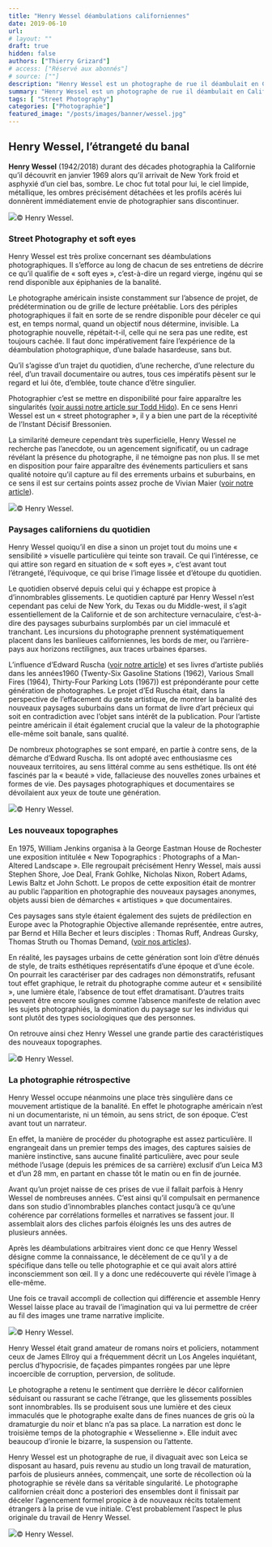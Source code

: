 ```yaml
---
title: "Henry Wessel déambulations californiennes"
date: 2019-06-10
url: 
# layout: ""
draft: true
hidden: false
authors: ["Thierry Grizard"]
# access: ["Réservé aux abonnés"]
# source: [""]
description: "Henry Wessel est un photographe de rue il déambulait en Californie avec son Leica se disposant au hasard puis revenu au studio il assemblait des histoires"
summary: "Henry Wessel est un photographe de rue il déambulait en Californie avec son Leica se disposant au hasard puis revenu au studio il assemblait des histoires"
tags: [ "Street Photography"]
categories: ["Photographie"]
featured_image: "/posts/images/banner/wessel.jpg"
---
```

## Henry Wessel, l’étrangeté du banal

**Henry Wessel** (1942/2018) durant des décades photographia la Californie qu’il découvrit en janvier 1969 alors qu’il arrivait de New York froid et asphyxié d’un ciel bas, sombre. Le choc fut total pour lui, le ciel limpide, métallique, les ombres précisément détachées et les profils acérés lui donnèrent immédiatement envie de photographier sans discontinuer.

![](/posts/images/wessel/henry-wessel_street-photography_dark-thread_mep.001-2-1.jpg)© Henry Wessel.

### Street Photography et soft eyes

Henry Wessel est très prolixe concernant ses déambulations photographiques. Il s’efforce au long de chacun de ses entretiens de décrire ce qu’il qualifie de « soft eyes », c’est-à-dire un regard vierge, ingénu qui se rend disponible aux épiphanies de la banalité.

Le photographe américain insiste constamment sur l’absence de projet, de prédétermination ou de grille de lecture préétablie. Lors des périples photographiques il fait en sorte de se rendre disponible pour déceler ce qui est, en temps normal, quand un objectif nous détermine, invisible. La photographie nouvelle, répétait-t-il, celle qui ne sera pas une redite, est toujours cachée. Il faut donc impérativement faire l’expérience de la déambulation photographique, d’une balade hasardeuse, sans but.

Qu’il s’agisse d’un trajet du quotidien, d’une recherche, d’une relecture du réel, d’un travail documentaire ou autres, tous ces impératifs pèsent sur le regard et lui ôte, d’emblée, toute chance d’être singulier.

Photographier c’est se mettre en disponibilité pour faire apparaître les singularités ([voir aussi notre article sur Todd Hido](/todd-hido-photography/)). En ce sens Henri Wessel est un « street photographer », il y a bien une part de la réceptivité de l’Instant Décisif Bressonien.

La similarité demeure cependant très superficielle, Henry Wessel ne recherche pas l’anecdote, ou un agencement significatif, ou un cadrage révélant la présence du photographe, il ne témoigne pas non plus. Il se met en disposition pour faire apparaître des événements particuliers et sans qualité notoire qu’il capture au fil des errements urbains et suburbains, en ce sens il est sur certains points assez proche de Vivian Maier ([voir notre article](/vivian-maier-street-photography/)).

![](/posts/images/wessel/henry-wessel_street-photography_dark-thread_mep.001.jpg)© Henry Wessel.

### Paysages californiens du quotidien

Henry Wessel quoiqu’il en dise a sinon un projet tout du moins une « sensibilité » visuelle particulière qui teinte son travail. Ce qui l’intéresse, ce qui attire son regard en situation de « soft eyes », c’est avant tout l’étrangeté, l’équivoque, ce qui brise l’image lissée et d’étoupe du quotidien.

Le quotidien observé depuis celui qui y échappe est propice à d’innombrables glissements. Le quotidien capturé par Henry Wessel n’est cependant pas celui de New York, du Texas ou du Middle-west, il s’agit essentiellement de la Californie et de son architecture vernaculaire, c’est-à-dire des paysages suburbains surplombés par un ciel immaculé et tranchant. Les incursions du photographe prennent systématiquement placent dans les banlieues californiennes, les bords de mer, ou l’arrière-pays aux horizons rectilignes, aux traces urbaines éparses.

L’influence d’Edward Ruscha ([voir notre article](/edward-ruscha-gagosian/)) et ses livres d’artiste publiés dans les années1960 (Twenty-Six Gasoline Stations (1962), Various Small Fires (1964), Thirty-Four Parking Lots (1967)) est prépondérante pour cette génération de photographes. Le projet d’Ed Ruscha était, dans la perspective de l’effacement du geste artistique, de montrer la banalité des nouveaux paysages suburbains dans un format de livre d’art précieux qui soit en contradiction avec l’objet sans intérêt de la publication. Pour l’artiste peintre américain il était également crucial que la valeur de la photographie elle-même soit banale, sans qualité.

De nombreux photographes se sont emparé, en partie à contre sens, de la démarche d’Edward Ruscha. Ils ont adopté avec enthousiasme ces nouveaux territoires, au sens littéral comme au sens esthétique. Ils ont été fascinés par la « beauté » vide, fallacieuse des nouvelles zones urbaines et formes de vie. Des paysages photographiques et documentaires se dévoilaient aux yeux de toute une génération.

![](/posts/images/wessel/henry-wessel_street-photography_dark-thread_mep.003-1.jpg)© Henry Wessel.

### Les nouveaux topographes

En 1975, William Jenkins organisa à la George Eastman House de Rochester une exposition intitulée « New Topographics : Photographs of a Man-Altered Landscape ». Elle regroupait précisément Henry Wessel, mais aussi Stephen Shore, Joe Deal, Frank Gohlke, Nicholas Nixon, Robert Adams, Lewis Baltz et John Schott. Le propos de cette exposition était de montrer au public l’apparition en photographie des nouveaux paysages anonymes, objets aussi bien de démarches « artistiques » que documentaires.

Ces paysages sans style étaient également des sujets de prédilection en Europe avec la Photographie Objective allemande représentée, entre autres, par Bernd et Hilla Becher et leurs disciples : Thomas Ruff, Andreas Gursky, Thomas Struth ou Thomas Demand, ([voir nos articles](/photographie-objective/)).

En réalité, les paysages urbains de cette génération sont loin d’être dénués de style, de traits esthétiques représentatifs d’une époque et d’une école. On pourrait les caractériser par des cadrages non démonstratifs, refusant tout effet graphique, le retrait du photographe comme auteur et « sensibilité », une lumière étale, l’absence de tout effet dramatisant. D’autres traits peuvent être encore soulignes comme l’absence manifeste de relation avec les sujets photographiés, la domination du paysage sur les individus qui sont plutôt des types sociologiques que des personnes.

On retrouve ainsi chez Henry Wessel une grande partie des caractéristiques des nouveaux topographes.

![](/posts/images/wessel/henry-wessel_street-photography_dark-thread_mep.002-1.jpg)© Henry Wessel.

### La photographie rétrospective

Henry Wessel occupe néanmoins une place très singulière dans ce mouvement artistique de la banalité. En effet le photographe américain n’est ni un documentariste, ni un témoin, au sens strict, de son époque. C’est avant tout un narrateur.

En effet, la manière de procéder du photographe est assez particulière. Il engrangeait dans un premier temps des images, des captures saisies de manière instinctive, sans aucune finalité particulière, avec pour seule méthode l’usage (depuis les prémices de sa carrière) exclusif d’un Leica M3 et d’un 28 mm, en partant en chasse tôt le matin ou en fin de journée.

Avant qu’un projet naisse de ces prises de vue il fallait parfois à Henry Wessel de nombreuses années. C’est ainsi qu’il compulsait en permanence dans son studio d’innombrables planches contact jusqu’à ce qu’une cohérence par corrélations formelles et narratives se fassent jour. Il assemblait alors des cliches parfois éloignés les uns des autres de plusieurs années.

Après les déambulations arbitraires vient donc ce que Henry Wessel désigne comme la connaissance, le décèlement de ce qu’il y a de spécifique dans telle ou telle photographie et ce qui avait alors attiré inconsciemment son œil. Il y a donc une redécouverte qui révèle l’image à elle-même.

Une fois ce travail accompli de collection qui différencie et assemble Henry Wessel laisse place au travail de l’imagination qui va lui permettre de créer au fil des images une trame narrative implicite.

![](/posts/images/wessel/henry-wessel_street-photography_dark-thread_mep.004-1.jpg)© Henry Wessel.

Henry Wessel était grand amateur de romans noirs et policiers, notamment ceux de James Ellroy qui a fréquemment décrit un Los Angeles inquiétant, perclus d’hypocrisie, de façades pimpantes rongées par une lèpre incoercible de corruption, perversion, de solitude.

Le photographe a retenu le sentiment que derrière le décor californien séduisant ou rassurant se cache l’étrange, que les glissements possibles sont innombrables. Ils se produisent sous une lumière et des cieux immaculés que le photographe exalte dans de fines nuances de gris où la dramaturgie du noir et blanc n’a pas sa place. La narration est donc le troisième temps de la photographie « Wesselienne ». Elle induit avec beaucoup d’ironie le bizarre, la suspension ou l’attente.

Henry Wessel est un photographe de rue, il divaguait avec son Leica se disposant au hasard, puis revenu au studio un long travail de maturation, parfois de plusieurs années, commençait, une sorte de récollection où la photographie se révèle dans sa véritable singularité. Le photographe californien créait donc a posteriori des ensembles dont il finissait par déceler l’agencement formel propice à de nouveaux récits totalement étrangers à la prise de vue initiale. C’est probablement l’aspect le plus originale du travail de Henry Wessel.

![](/posts/images/wessel/henry-wessel_street-photography_dark-thread_mep.005.jpg)© Henry Wessel.